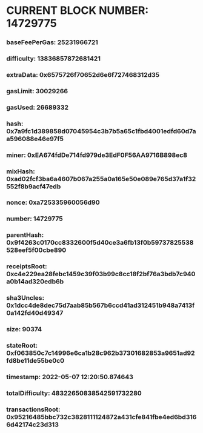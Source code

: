 # CURRENT BLOCK NUMBER: 14729775

### baseFeePerGas: 25231966721
### difficulty: 13836857872681421
### extraData: 0x6575726f70652d6e6f727468312d35
### gasLimit: 30029266
### gasUsed: 26689332
### hash: 0x7a9fc1d389858d07045954c3b7b5a65c1fbd4001edfd60d7aa596088e46e97f5
### miner: 0xEA674fdDe714fd979de3EdF0F56AA9716B898ec8
### mixHash: 0xad02fcf3ba6a4607b067a255a0a165e50e089e765d37a1f32552f8b9acf47edb
### nonce: 0xa725335960056d90
### number: 14729775
### parentHash: 0x9f4263c0170cc8332600f5d40ce3a6fb13f0b59737825538528eef5f00cbe890
### receiptsRoot: 0xc4e229ea28febc1459c39f03b99c8cc18f2bf76a3bdb7c940a0b14ad320edb6b
### sha3Uncles: 0x1dcc4de8dec75d7aab85b567b6ccd41ad312451b948a7413f0a142fd40d49347
### size: 90374
### stateRoot: 0xf063850c7c14996e6ca1b28c962b37301682853a9651ad92fd8be11de55be0c0
### timestamp: 2022-05-07 12:20:50.874643
### totalDifficulty: 48322650838542591732280
### transactionsRoot: 0x95216485bbc732c3828111124872a431cfe841fbe4ed6bd3166d42174c23d313

